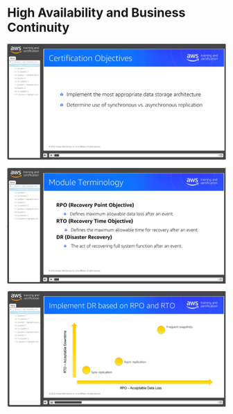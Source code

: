 # High Availability and Business Continuity

![DS](https://github.com/MathewT/aws-certified-architect-pro/blob/master/HABC/objectives.PNG)

![DS](https://github.com/MathewT/aws-certified-architect-pro/blob/master/HABC/terminology-rpo-rto-dr.PNG)

![DS](https://github.com/MathewT/aws-certified-architect-pro/blob/master/HABC/rto-rpo-replication.PNG)
